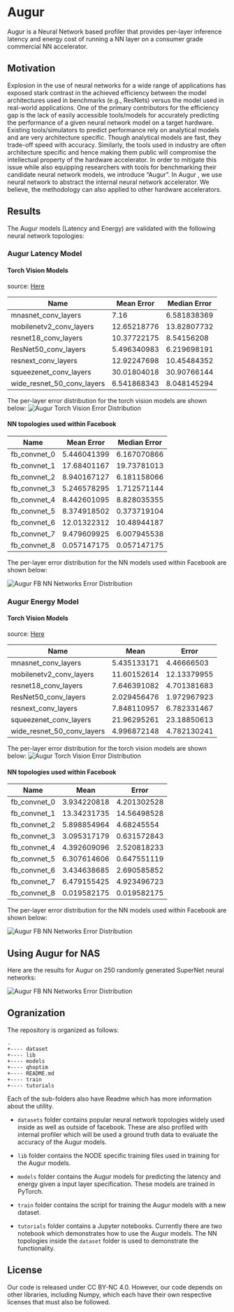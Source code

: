 # Augur
Augur is a Neural Network based profiler that provides per-layer inference latency and 
energy cost of running a NN layer on a consumer grade commercial NN accelerator.

## Motivation
Explosion in the use of neural networks for a wide range of applications has exposed stark contrast in the achieved efficiency between the model architectures used in benchmarks (e.g., ResNets) versus the model used in real-world applications. One of the primary contributors for the efficiency gap is the lack of easily accessible tools/models for accurately predicting the performance of a given neural network model on a target hardware. Existing tools/simulators to predict performance rely on analytical models and are very architecture specific. Though analytical models are fast, they trade-off speed with accuracy. Similarly, the tools used in industry are often architecture specific and hence making them public will compromise the intellectual property of the hardware accelerator. In order to mitigate this issue while also equipping researchers with tools for benchmarking their candidate neural network models, we introduce “Augur”. In Augur , we use neural network to abstract the internal neural network accelerator. We believe, the methodology can also applied to other hardware accelerators.


## Results

The Augur models (Latency and Energy) are validated with the following neural network topologies:

### Augur Latency Model

#### Torch Vision Models
source: [Here](https://pytorch.org/docs/stable/torchvision/models.html)

| Name 	| Mean Error 	| Median Error 	|
|-	|-	|-	|
| mnasnet_conv_layers 	| 7.16 	| 6.581838369 	|
| mobilenetv2_conv_layers 	| 12.65218776 	| 13.82807732 	|
| resnet18_conv_layers 	| 10.37722175 	| 8.54156208 	|
| ResNet50_conv_layers 	| 5.496340983 	| 6.219698191 	|
| resnext_conv_layers 	| 12.92247698 	| 10.45484352 	|
| squeezenet_conv_layers 	| 30.01804018 	| 30.90766144 	|
| wide_resnet_50_conv_layers 	| 6.541868343 	| 8.048145294 	|

The per-layer error distribution for the torch vision models are shown below:
![Augur Torch Vision Error Distribution](https://github.com/facebookresearch/Augur/tree/main/media/torch_vision_error_dist_latency.png) 

#### NN topologies used within Facebook

| Name 	| Mean Error 	| Median Error 	|
|-	|-	|-	|
| fb_convnet_0 	| 5.446041399 	| 6.167070866 	|
| fb_convnet_1 	| 17.68401167 	| 19.73781013 	|
| fb_convnet_2 	| 8.940167127 	| 6.181158066 	|
| fb_convnet_3 	| 5.246578295 	| 1.712571144 	|
| fb_convnet_4 	| 8.442601095 	| 8.828035355 	|
| fb_convnet_5 	| 8.374918502 	| 0.373719104 	|
| fb_convnet_6 	| 12.01322312 	| 10.48944187 	|
| fb_convnet_7 	| 9.479609925 	| 6.007945538 	|
| fb_convnet_8 	| 0.057147175 	| 0.057147175 	|


The per-layer error distribution for the NN models used within Facebook are shown below:

![Augur FB NN Networks Error Distribution](https://github.com/facebookresearch/Augur/tree/main/media/fb_nets_latency_error.png) 

### Augur Energy Model

#### Torch Vision Models
source: [Here](https://pytorch.org/docs/stable/torchvision/models.html)

| Name 	| Mean 	| Error 	|
|-	|-	|-	|
| mnasnet_conv_layers 	| 5.435133171 	| 4.46666503 	|
| mobilenetv2_conv_layers 	| 11.60152614 	| 12.13379955 	|
| resnet18_conv_layers 	| 7.646391082 	| 4.701381683 	|
| ResNet50_conv_layers 	| 2.029456476 	| 1.972967923 	|
| resnext_conv_layers 	| 7.848110957 	| 6.782331467 	|
| squeezenet_conv_layers 	| 21.96295261 	| 23.18850613 	|
| wide_resnet_50_conv_layers 	| 4.996872148 	| 4.782130241 	|

The per-layer error distribution for the torch vision models are shown below:
![Augur Torch Vision Error Distribution](https://github.com/facebookresearch/Augur/tree/main/media/torch_vision_error_dist_energy.png) 


#### NN topologies used within Facebook

| Name 	| Mean 	| Error 	|
|-	|-	|-	|
| fb_convnet_0 	| 3.934220818 	| 4.201302528 	|
| fb_convnet_1 	| 13.34231735 	| 14.56498528 	|
| fb_convnet_2 	| 5.898854964 	| 4.68245554 	|
| fb_convnet_3 	| 3.095317179 	| 0.631572843 	|
| fb_convnet_4 	| 4.392609096 	| 2.520818233 	|
| fb_convnet_5 	| 6.307614606 	| 0.647551119 	|
| fb_convnet_6 	| 3.434638685 	| 2.690585852 	|
| fb_convnet_7 	| 6.479155425 	| 4.923496723 	|
| fb_convnet_8 	| 0.019582175 	| 0.019582175 	|

The per-layer error distribution for the NN models used within Facebook are shown below:

![Augur FB NN Networks Error Distribution](https://github.com/facebookresearch/Augur/tree/main/media/fb_nets_energy_error.png) 

## Using Augur for NAS

Here are the results for Augur on 250 randomly generated SuperNet neural networks:

![Augur FB NN Networks Error Distribution](https://github.com/facebookresearch/Augur/tree/main/media/pareto_plots.png) 

## Ogranization

The repository is organized as follows:

```
.
+---- dataset
+---- lib
+---- models
+---- qhoptim
+---- README.md
+---- train
+---- tutorials
```
Each of the sub-folders also have Readme which has more information about the utility.

* `datasets` folder contains popular neural network topologies widely used inside as well as outside of facebook. These are also profiled with internal profiler which will be used a ground truth data to evaluate the accuracy of the Augur models.

* `lib` folder contains the NODE specific training files used in training for the Augur models.

* `models` folder contains the Augur models for predicting the latency and energy given a input layer specification. These models are trained in PyTorch.

* `train` folder contains the script for training the Augur models with a new dataset.

* `tutorials` folder contains a Jupyter notebooks. Currently there are two notebook which demonstrates how to use the Augur models. The NN topologies inside the `dataset` folder is used to demonstrate the functionality.


## License

Our code is released under CC BY-NC 4.0. However, our code depends on other libraries,
including Numpy, which each have their own respective licenses that must also be
followed.
